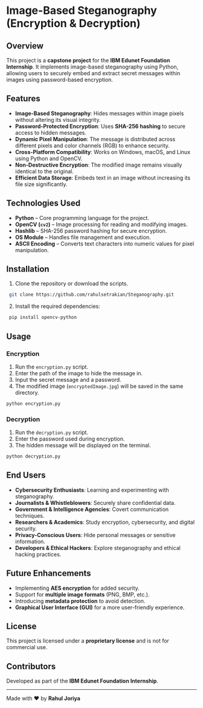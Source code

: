# Image-Based Steganography (Encryption & Decryption)

## Overview
This project is a **capstone project** for the **IBM Edunet Foundation Internship**. It implements image-based steganography using Python, allowing users to securely embed and extract secret messages within images using password-based encryption.

## Features
- **Image-Based Steganography**: Hides messages within image pixels without altering its visual integrity.
- **Password-Protected Encryption**: Uses **SHA-256 hashing** to secure access to hidden messages.
- **Dynamic Pixel Manipulation**: The message is distributed across different pixels and color channels (RGB) to enhance security.
- **Cross-Platform Compatibility**: Works on Windows, macOS, and Linux using Python and OpenCV.
- **Non-Destructive Encryption**: The modified image remains visually identical to the original.
- **Efficient Data Storage**: Embeds text in an image without increasing its file size significantly.

## Technologies Used
- **Python** – Core programming language for the project.
- **OpenCV (`cv2`)** – Image processing for reading and modifying images.
- **Hashlib** – SHA-256 password hashing for secure encryption.
- **OS Module** – Handles file management and execution.
- **ASCII Encoding** – Converts text characters into numeric values for pixel manipulation.

## Installation
1. Clone the repository or download the scripts.
```sh
 git clone https://github.com/rahulsetrakian/Steganography.git
```
2. Install the required dependencies:
```sh
 pip install opencv-python
```

## Usage
### **Encryption**
1. Run the `encryption.py` script.
2. Enter the path of the image to hide the message in.
3. Input the secret message and a password.
4. The modified image (`encryptedImage.jpg`) will be saved in the same directory.

```sh
python encryption.py
```

### **Decryption**
1. Run the `decryption.py` script.
2. Enter the password used during encryption.
3. The hidden message will be displayed on the terminal.

```sh
python decryption.py
```

## End Users
- **Cybersecurity Enthusiasts**: Learning and experimenting with steganography.
- **Journalists & Whistleblowers**: Securely share confidential data.
- **Government & Intelligence Agencies**: Covert communication techniques.
- **Researchers & Academics**: Study encryption, cybersecurity, and digital security.
- **Privacy-Conscious Users**: Hide personal messages or sensitive information.
- **Developers & Ethical Hackers**: Explore steganography and ethical hacking practices.

## Future Enhancements
- Implementing **AES encryption** for added security.
- Support for **multiple image formats** (PNG, BMP, etc.).
- Introducing **metadata protection** to avoid detection.
- **Graphical User Interface (GUI)** for a more user-friendly experience.

## License
This project is licensed under a **proprietary license** and is not for commercial use.

## Contributors
Developed as part of the **IBM Edunet Foundation Internship**.

---
Made with ❤️ by **Rahul Joriya**
